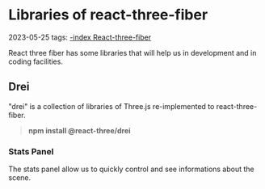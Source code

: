 # Libraries of react-three-fiber
2023-05-25
tags: [-index React-three-fiber](-index%20React-three-fiber.md)

React three fiber has some libraries that will help us in development and in coding facilities.

## Drei

"drei" is a collection of libraries of Three.js re-implemented to react-three-fiber.

> **npm install @react-three/drei**

### Stats Panel

The stats panel allow us to quickly control and see informations  about the scene.
